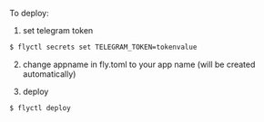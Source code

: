 To deploy:

1. set telegram token

```sh
$ flyctl secrets set TELEGRAM_TOKEN=tokenvalue
```

2. change appname in fly.toml to your app name (will be created automatically)

3. deploy

```sh
$ flyctl deploy
```
